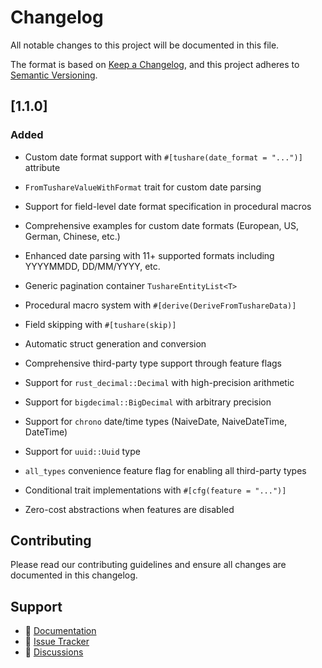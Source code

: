 # Changelog

All notable changes to this project will be documented in this file.

The format is based on [Keep a Changelog](https://keepachangelog.com/en/1.0.0/),
and this project adheres to [Semantic Versioning](https://semver.org/spec/v2.0.0.html).

## [1.1.0]

### Added
- Custom date format support with `#[tushare(date_format = "...")]` attribute
- `FromTushareValueWithFormat` trait for custom date parsing
- Support for field-level date format specification in procedural macros
- Comprehensive examples for custom date formats (European, US, German, Chinese, etc.)
- Enhanced date parsing with 11+ supported formats including YYYYMMDD, DD/MM/YYYY, etc.
- Generic pagination container `TushareEntityList<T>`
- Procedural macro system with `#[derive(DeriveFromTushareData)]`
- Field skipping with `#[tushare(skip)]`
- Automatic struct generation and conversion

- Comprehensive third-party type support through feature flags
- Support for `rust_decimal::Decimal` with high-precision arithmetic
- Support for `bigdecimal::BigDecimal` with arbitrary precision
- Support for `chrono` date/time types (NaiveDate, NaiveDateTime, DateTime<Utc>)
- Support for `uuid::Uuid` type
- `all_types` convenience feature flag for enabling all third-party types
- Conditional trait implementations with `#[cfg(feature = "...")]`
- Zero-cost abstractions when features are disabled

## Contributing

Please read our contributing guidelines and ensure all changes are documented in this changelog.

## Support

- 📖 [Documentation](https://docs.rs/tushare-api)
- 🐛 [Issue Tracker](https://github.com/rock117/tushare-api/issues)
- 💬 [Discussions](https://github.com/rock117/tushare-api/discussions)
